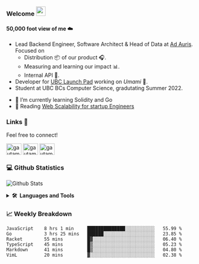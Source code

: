 ### Welcome <a href="https://www.gautamkrishnar.com/"><img src="https://media.giphy.com/media/hvRJCLFzcasrR4ia7z/giphy.gif" width="25px"></a>

#### 50,000 foot view of me  ☁️

- Lead Backend Engineer, Software Architect & Head of Data at [Ad Auris](https://www.ad-auris.com/). Focused on
    - Distribution 📦  of our product 🎧.
    - Measuring and learning our impact 📊.
    - Internal API 🔌.
- Developer for [UBC Launch Pad](https://ubclaunchpad.com/) working on *Umami* 🍜. 
- Student at UBC BCs Computer Science, gradutating Summer 2022.
<!-- Will update with link when deployed :) -->
- 🌱 I’m currently learning Solidity and Go
- 📖 Reading [Web Scalability for startup Engineers](https://www.google.com/search?q=web+scalability+for+startup+engineers)
### Links 🔗

Feel free to connect!

<p align="left">
<a href="https://www.linkedin.com/in/nick-kao-468540174/" target="blank"><img align="center" src="https://www.vectorlogo.zone/logos/linkedin/linkedin-icon.svg" alt="gautamkrishnar" height="30" width="40" /></a>
<a href="https://github.com/NicholasKao1029/NicholasKao1029" target="blank"><img align="center" src="https://www.vectorlogo.zone/logos/github/github-icon.svg" alt="gautamkrishnar" height="30" width="40" /></a>
<a href="https://dev.to/nicholaskao1029" target="blank"><img align="center" src="https://cdn.jsdelivr.net/npm/simple-icons@3.0.1/icons/dev-dot-to.svg" alt="gautamkrishnar" height="30" width="40" /></a>

<!-- TODO: personal website -->

<!-- TODO: add project to highlight -->

<!-- TODO: Blockchian information for funsies maybe public address and ways to interact with contract -->
### :computer: Github Statistics
![Github Stats](https://github-readme-stats.vercel.app/api?username=NicholasKao1029&show_icons=true&theme=radical)

<!--
<p align="center"> <img src="https://github-readme-stats.vercel.app/api?username=NicholasKao1029&show_icons=true&theme=radical" alt="NicholasKao1029" />
-->

<!--Creds: https://www.vectorlogo.zone/-->
<details>
  <summary><b>🛠️&nbsp;&nbsp;Languages&nbsp;and&nbsp;Tools</b></summary>
  <br/>
<p align="center">
      <img src="https://www.vectorlogo.zone/logos/python/python-icon.svg" alt="python" width="55" height="55"/>
      <img src="https://www.vectorlogo.zone/logos/nodejs/nodejs-icon.svg" alt="Nodejs" width="55" height="55"/>
      <img src="https://www.vectorlogo.zone/logos/git-scm/git-scm-icon.svg" alt="GIT" width="55" height="55"/> 
      <img src="https://www.vectorlogo.zone/logos/docker/docker-official.svg" alt="docker" width="60" height="50"/>
      <img src="https://www.vectorlogo.zone/logos/postgresql/postgresql-icon.svg" alt="postgresql" width="45" height="55"/>
      <img src="https://www.vectorlogo.zone/logos/mysql/mysql-icon.svg" alt="mysql" width="45" height="55"/>
      <img src="https://www.vectorlogo.zone/logos/google_cloud/google_cloud-icon.svg" alt="google_cloud" width="45" height="55"/>
      <img src="https://www.vectorlogo.zone/logos/github/github-icon.svg" alt="github" width="45" height="55"/>
      <img src="https://www.vectorlogo.zone/logos/mongodb/mongodb-icon.svg" alt="mongodb" width="45" height="55"/>
      <img src="https://www.vectorlogo.zone/logos/atlassian_jira/atlassian_jira-icon.svg" alt="atlassian_jira" width="45" height="55"/>
      <img src="https://www.vectorlogo.zone/logos/w3_html5/w3_html5-icon.svg" alt="w3_html5" width="45" height="55"/>
      <img src="https://www.vectorlogo.zone/logos/heroku/heroku-icon.svg" alt="heroku" width="45" height="55"/>
      <img src="https://www.vectorlogo.zone/logos/djangoproject/djangoproject-icon.svg" alt="djangoproject" width="45" height="55"/>
      <img src="https://www.vectorlogo.zone/logos/neovimio/neovimio-icon.svg" alt="neovimio" width="45" height="55"/>
      <img src="https://www.vectorlogo.zone/logos/google_analytics/google_analytics-icon.svg" alt="google_analytics" width="45" height="55"/>
      <img src="https://www.vectorlogo.zone/logos/mochajs/mochajs-icon.svg" alt="mochajs" width="45" height="55"/>
      <img src="https://www.vectorlogo.zone/logos/chaijs/chaijs-icon.svg" alt="chaijs" width="45" height="55"/>
      <img src="https://www.vectorlogo.zone/logos/typescriptlang/typescriptlang-icon.svg" alt="typescriptlang" width="45" height="55"/>
      <img src="https://www.vectorlogo.zone/logos/expressjs/expressjs-icon.svg" alt="expressjs" width="45" height="55"/>
      <img src="https://www.vectorlogo.zone/logos/reactjs/reactjs-icon.svg" alt="reactjs" width="45" height="55"/>
      <img src="https://www.vectorlogo.zone/logos/google_cloud_run/google_cloud_run-icon.svg" alt="google_cloud_run" width="45" height="55"/>
      <img src="https://www.vectorlogo.zone/logos/amazon_aws/amazon_aws-icon.svg" alt="amazon_aws" width="45" height="55"/>
      <img src="https://www.vectorlogo.zone/logos/microsoft_azure/microsoft_azure-icon.svg" alt="microsoft_azure" width="45" height="55"/>

</p>

</details>


<!-- <details> -->
<!--   <summary><b>📈&nbsp;&nbsp;Language&nbsp;/&nbsp;Framework stats</b></summary> -->
<!--   <br/> -->
<!--   <a href='https://profile.codersrank.io/user/gautamkrishnar/'> -->
<!--   <img src='http://cr-skills-chart-widget.azurewebsites.net/api/api?username=gautamkrishnar&padding=30&skills=angular,batchfile,c,C%23,coffeescript,dart,go,html,json,java,javascript,less,mysql,php,pandas,perl,python,reactjs,scss,shell,svelte,swift,typescript,vue'> -->
<!--   </a> -->

<!-- </details> -->

### 📈 Weekly Breakdown
<!--START_SECTION:waka-->

```text
JavaScript    8 hrs 1 min     ██████████████░░░░░░░░░░░   55.99 %
Go            3 hrs 25 mins   ██████░░░░░░░░░░░░░░░░░░░   23.85 %
Racket        55 mins         █▓░░░░░░░░░░░░░░░░░░░░░░░   06.40 %
TypeScript    45 mins         █▒░░░░░░░░░░░░░░░░░░░░░░░   05.23 %
Markdown      41 mins         █▒░░░░░░░░░░░░░░░░░░░░░░░   04.80 %
VimL          20 mins         ▓░░░░░░░░░░░░░░░░░░░░░░░░   02.38 %
```

<!--END_SECTION:waka-->
